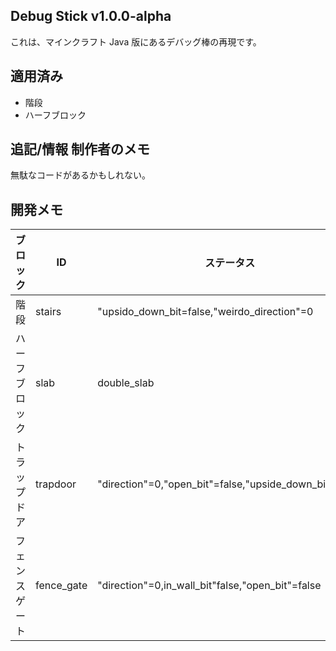 ## Debug Stick v1.0.0-alpha

これは、マインクラフト Java 版にあるデバッグ棒の再現です。

## 適用済み

-   階段
-   ハーフブロック

## 追記/情報 制作者のメモ

無駄なコードがあるかもしれない。

## 開発メモ

| ブロック  | ID | ステータス |
| --- | --- | --- |
| 階段 | stairs | "upsido_down_bit=false,"weirdo_direction"=0 |
| ハーフブロック | slab | double_slab | "minecraft:vertical_half"="bottom” |
| トラップドア | trapdoor | "direction"=0,"open_bit"=false,"upside_down_bit"=false |
| フェンスゲート | fence_gate | "direction"=0,in_wall_bit"false,"open_bit"=false |